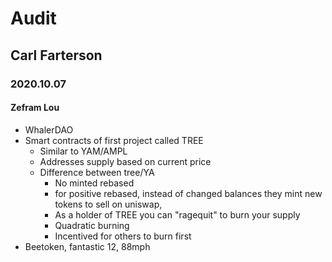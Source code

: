 # Audit
## Carl Farterson

### 2020.10.07

#### Zefram Lou
- WhalerDAO
- Smart contracts of first project called TREE
    - Similar to YAM/AMPL
    - Addresses supply based on current price
    - Difference between tree/YA
        - No minted rebased
        - for positive rebased, instead of changed balances they mint new tokens
        to sell on uniswap,
        - As a holder of TREE you can "ragequit" to burn your supply
        - Quadratic burning
        - Incentived for others to burn first
- Beetoken, fantastic 12, 88mph
